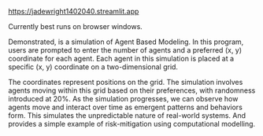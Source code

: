 https://jadewright1402040.streamlit.app

Currently best runs on browser windows.

Demonstrated, is a simulation of Agent Based Modeling.
In this program, users are prompted to enter the number of agents and a preferred (x, y) coordinate for each agent. 
Each agent in this simulation is placed at a specific (x, y) coordinate on a two-dimensional grid. 

The coordinates represent positions on the grid.
The simulation involves agents moving within this grid based on their preferences, with randomness introduced at 20%.
As the simulation progresses, we can observe how agents move and interact over time as emergent patterns and behaviors form.
This simulates the unpredictable nature of real-world systems.
And provides a simple example of risk-mitigation using computational modelling. 
